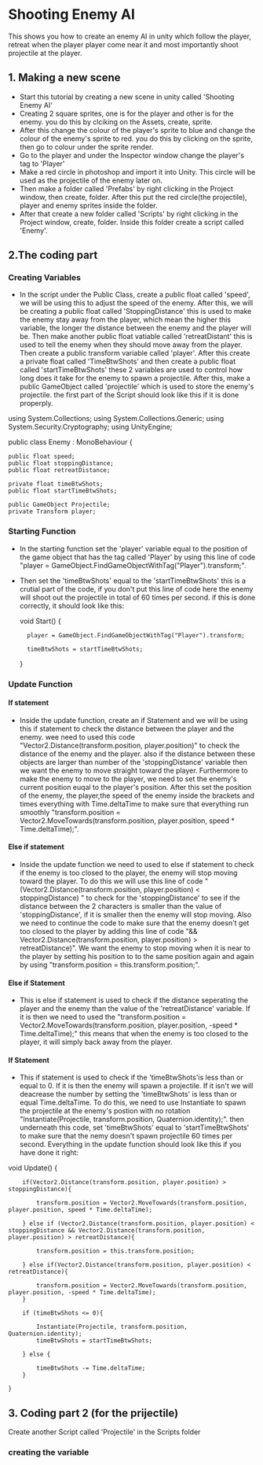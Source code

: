 # Shooting Enemy AI
This shows you how to create an enemy AI in unity which follow the player, retreat when the player player come near it and most importantly shoot projectile at the player. 
## 1. Making a new scene 
- Start this tutorial by creating a new scene in unity called 'Shooting Enemy AI' 
- Creating 2 square sprites, one is for the player and other is for the enemy. you do this by clciking on the Assets, create, sprite.
- After this change the colour of the player's sprite to blue and change the colour of the enemy's sprite to red. you do this by clicking on the sprite, then go to colour under the sprite render.
- Go to the player and under the Inspector window change the player's tag to 'Player' 
- Make a red circle in photoshop and import it into Unity. This circle will be used as the projectile of the enemy later on.
- Then make a folder called 'Prefabs' by right clicking in the Project window, then create, folder. After this put the red circle(the projectile), player and enemy sprites inside the folder.
- After that create a new folder called 'Scripts' by right clicking in the Project window, create, folder. Inside this folder create a script called 'Enemy'. 

## 2.The coding part
### Creating Variables
- In the script under the Public Class, create a public float called 'speed', we will be using this to adjust the speed of the enemy. After this, we will be creating a public float called 'StoppingDistance' this is used to make the enemy stay away from the player, which mean the higher this variable, the longer the distance between the enemy and the player will be. Then make another public float vatiable called 'retreatDistant' this is used to tell the enemy when they should move away from the player. Then create a public transform variable called 'player'. After this create a private float called 'TimeBtwShots' and then create a public float called 'startTimeBtwShots' these 2 variables are used to control how long does it take for the enemy to spawn a projectile. After this, make a public GameObject called 'projectile' which is used to store the enemy's projectile. the first part of the Script should look like this if it is done properply.

using System.Collections;
using System.Collections.Generic;
using System.Security.Cryptography;
using UnityEngine;

public class Enemy : MonoBehaviour
{

    public float speed;
    public float stoppingDistance;
    public float retreatDistance;

    private float timeBtwShots;
    public float startTimeBtwShots;

    public GameObject Projectile;
    private Transform player;
    
 ### Starting Function
 - In the starting function set the 'player' variable equal to the position of the game object that has the tag called 'Player' by using this line of code "player = GameObject.FindGameObjectWithTag("Player").transform;". 

- Then set the 'timeBtwShots' equal to the 'startTimeBtwShots' this is a crutial part of the code, if you don't put this line of code here the enemy will shoot out the projectile in total of 60 times per second. if this is done correctly, it should look like this:
 
   void Start()
    {
    
        player = GameObject.FindGameObjectWithTag("Player").transform;

        timeBtwShots = startTimeBtwShots;
    }
 
 ### Update Function
 #### If statement
 - Inside the update function, create an if Statement and we will be using this if statement to check the distance between the player and the enemy. wee need to used this code "Vector2.Distance(transform.position, player.position)" to check the distance of the enemy and the player. also if the distance between these objects are larger than number of the 'stoppingDistance' variable then we want the enemy to move straight toward the player. Furthermore to make the enemy to move to the player, we need to set the enemy's current position euqal to the player's position. After this set the position of the enemy, the player,the speed of the enemy inside the brackets and times everything with Time.deltaTime to make sure that everything run smoothly "transform.position = Vector2.MoveTowards(transform.position, player.position, speed * Time.deltaTime);".
 
 #### Else if statement
 - Inside the update function we need to used to else if statement to check if the enemy is too closed to the player, the enemy will stop moving toward the player. To do this we will use this line of code "(Vector2.Distance(transform.position, player.position) < stoppingDistance) " to check for the 'stoppingDistance' to see if the distance between the 2 characters is smaller than the value of 'stoppingDistance', if it is smaller then the enemy will stop moving. Also we need to continue the code to make sure that the enemy doesn't get too closed to the player by adding this line of code "&& Vector2.Distance(transform.position, player.position) > retreatDistance)". We want the enemy to stop moving when it is near to the player by setting his position to to the same position again and again by using "transform.position = this.transform.position;". 
 
 #### Else if Statement
 - This is else if statement is used to check if the distance seperating the player and the enemy than the value of the 'retreatDistance' variable. If it is then we need to used the "transform.position = Vector2.MoveTowards(transform.position, player.position, -speed * Time.deltaTime);"  this means that when the enemy is too closed to the player, it will simply back away from the player.
 
 #### If Statement
 - This if statement is used to check if the 'timeBtwShots'is less than or equal to 0. If it is then the enemy will spawn a projectile. If it isn't we will deacrease the number by setting the 'timeBtwShots' is less than or equal Time.deltaTime. To do this, we need to use Instantiate to spawn the projectile at the enemy's postion with no rotation "Instantiate(Projectile, transform.position, Quaternion.identity);". then underneath this code, set 'timeBtwShots' equal to 'startTimeBtwShots' to make sure that the nemy doesn't spawn projectile 60 times per second. Everything in the update function should look like this if you have done it right:
 
 void Update()
    {
    
        if(Vector2.Distance(transform.position, player.position) > stoppingDistance){

            transform.position = Vector2.MoveTowards(transform.position, player.position, speed * Time.deltaTime);

        } else if (Vector2.Distance(transform.position, player.position) < stoppingDistance && Vector2.Distance(transform.position, player.position) > retreatDistance){

            transform.position = this.transform.position;

        } else if(Vector2.Distance(transform.position, player.position) < retreatDistance){

            transform.position = Vector2.MoveTowards(transform.position, player.position, -speed * Time.deltaTime);
        }

        if (timeBtwShots <= 0){

            Instantiate(Projectile, transform.position, Quaternion.identity);
            timeBtwShots = startTimeBtwShots;

        } else {

            timeBtwShots -= Time.deltaTime;
        }

    }
 
 ## 3. Coding part 2 (for the prijectile)
 Create another Script called 'Projectile' in the Scripts folder
 ### creating the variable
 



















